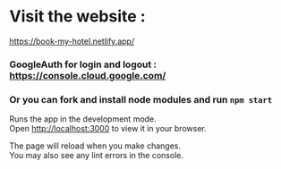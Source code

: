 # Visit the website : 
https://book-my-hotel.netlify.app/

### GoogleAuth for login and logout : https://console.cloud.google.com/

### Or you can fork and install node modules and run `npm start`

Runs the app in the development mode.\
Open [http://localhost:3000](http://localhost:3000) to view it in your browser.

The page will reload when you make changes.\
You may also see any lint errors in the console.
